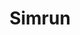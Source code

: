 ---
title: Simrun
description: 
image:

# Badge style
style:
    background: "#0073E6"
    color: "#fff"
---